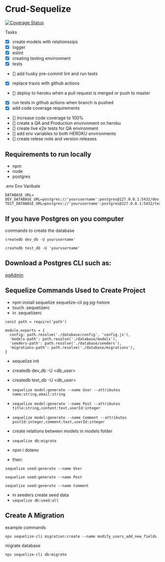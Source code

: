 # Crud-Sequelize

[![Coverage Status](https://coveralls.io/repos/github/DenimCity/crud-sequelize/badge.svg?branch=master)](https://coveralls.io/github/DenimCity/crud-sequelize?branch=master)

Tasks

- [X] create models with relationssips
- [x] logger
- [x] eslint
- [x] creating testing environment
- [x] tests
- [] add husky pre-commit lint and run tests
- [x] replace travis with github actions
- [] deploy to heroku when a pull request is merged or push to master
- [x] run tests in github actions when branch is pushed
- [x] add code coverage requirements
- [] increase code coverage to 100%
- [] create a QA and Production environment on heroku
- [] create live e2e tests for QA environment
- [] add env variables to both HEROKU environments
- [] create relese note and version releases

## Requirements to run locally

- npm
- node
- postgres

.env Env Varibale

```
DATABASE_URL=
DEV_DATABASE_URL=postgres://'yourusername':postgres@127.0.0.1:5432/dev_db
TEST_DATABASE_URL=postgres://'yourusername':postgres@127.0.0.1:5432/test_db
```

## If you have Postgres on you computer

commands to create the database

```createdb dev_db -U yourusername'```

```createdb test_db -U 'yourusername'```

## Download a Postgres CLI such as:
[pgAdmin](https://www.pgadmin.org/)

## Sequelize Commands Used to Create Project

- npm install sequelize sequelize-cli pg pg-hstore
- touch .sequelizerc
- in .sequelizerc

```
const path = require('path')

module.exports = {
  config: path.resolve('./database/config', 'config.js'),
  'models-path': path.resolve('./database/models'),
  'seeders-path': path.resolve('./database/seeders'),
  'migrations-path': path.resolve('./database/migrations'),
}
```

- sequelize init
- createdb dev_db -U <db_user>
- createdb test_db -U <db_user>

- ```sequelize model:generate --name User --attributes name:string,email:string```
- ```sequelize model:generate --name Post --attributes title:string,content:text,userId:integer```
- ```sequelize model:generate --name Comment --attributes postId:integer,comment:text,userId:integer```
- create relations between models in models folder
- ```sequelize db:migrate```
- npm i dotenv
- then: 

```
sequelize seed:generate --name User

sequelize seed:generate --name Post

sequelize seed:generate --name Comment
```

- in seeders create seed data
- ```sequelize db:seed:all```

## Create A Migration

example commands

 ```npx sequelize-cli migration:create --name modify_users_add_new_fields```

 migrate database
 
```npx sequelize-cli db:migrate```
